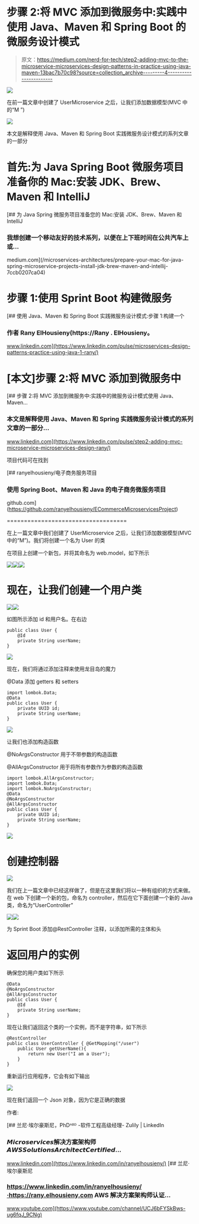 # 步骤 2:将 MVC 添加到微服务中:实践中使用 Java、Maven 和 Spring Boot 的微服务设计模式

> 原文：<https://medium.com/nerd-for-tech/step2-adding-mvc-to-the-microservice-microservices-design-patterns-in-practice-using-java-maven-13bac7b70c98?source=collection_archive---------4----------------------->

![](img/69e8e96359469153d71c09ce6883ed60.png)

在前一篇文章中创建了 UserMicroservice 之后，让我们添加数据模型(MVC 中的“M ”)

![](img/6cd149e04c981bad9b8e3f7e3160bd0e.png)

本文是解释使用 Java、Maven 和 Spring Boot 实践微服务设计模式的系列文章的一部分

# 首先:为 Java Spring Boot 微服务项目准备你的 Mac:安装 JDK、Brew、Maven 和 IntelliJ

[](/microservices-architectures/prepare-your-mac-for-java-spring-microservice-projects-install-jdk-brew-maven-and-intellij-7ccb0207ca04) [## 为 Java Spring 微服务项目准备您的 Mac:安装 JDK、Brew、Maven 和 IntelliJ

### 我想创建一个移动友好的技术系列，以便在上下班时间在公共汽车上或…

medium.com](/microservices-architectures/prepare-your-mac-for-java-spring-microservice-projects-install-jdk-brew-maven-and-intellij-7ccb0207ca04) 

# 步骤 1:使用 Sprint Boot 构建微服务

[](https://www.linkedin.com/pulse/microservices-design-patterns-practice-using-java-1-rany/) [## 使用 Java、Maven 和 Spring Boot 实践微服务设计模式:步骤 1:构建一个

### 作者 Rany ElHousieny(https://Rany . ElHousieny。

www.linkedin.com](https://www.linkedin.com/pulse/microservices-design-patterns-practice-using-java-1-rany/) 

# [本文]步骤 2:将 MVC 添加到微服务中

[](https://www.linkedin.com/pulse/step2-adding-mvc-microservice-microservices-design-rany/) [## 步骤 2:将 MVC 添加到微服务中:实践中的微服务设计模式使用 Java、Maven…

### 本文是解释使用 Java、Maven 和 Spring 实践微服务设计模式的系列文章的一部分…

www.linkedin.com](https://www.linkedin.com/pulse/step2-adding-mvc-microservice-microservices-design-rany/) 

项目代码可在找到

[](https://github.com/ranyelhousieny/ECommerceMicroservicesProject) [## ranyelhousieny/电子商务服务项目

### 使用 Spring Boot、Maven 和 Java 的电子商务微服务项目

github.com](https://github.com/ranyelhousieny/ECommerceMicroservicesProject) 

===================================

在上一篇文章中我们创建了 UserMicroservice 之后，让我们添加数据模型(MVC 中的“M”)。我们将创建一个名为 User 的类

在项目上创建一个新包，并将其命名为 web.model，如下所示

![](img/512e74524aa373c899358a07c584a1b0.png)![](img/3b82891889bf5faf5eae61a99f1a16eb.png)![](img/8bd2d01cbcc039837b1185de9ee504ab.png)

# 现在，让我们创建一个用户类

![](img/800fe3db8543f2f712a446ceb9570b32.png)![](img/12ebea4bdf508978bd83fab7ceef2c8b.png)

如图所示添加 id 和用户名。在右边

```
public class User {
    @Id
    private String userName;
}
```

![](img/cd5c9291a973a366d94468b5dd80d168.png)

现在，我们将通过添加注释来使用龙目岛的魔力

@Data 添加 getters 和 setters

```
import lombok.Data;
@Data
public class User {
    private UUID id;
    private String userName;
}
```

![](img/ca9429834855f96fb8e91d05557a8388.png)

让我们也添加构造函数

@NoArgsConstructor 用于不带参数的构造函数

@AllArgsConstructor 用于将所有参数作为参数的构造函数

```
import lombok.AllArgsConstructor;
import lombok.Data;
import lombok.NoArgsConstructor;
@Data
@NoArgsConstructor
@AllArgsConstructor
public class User {
    private UUID id;
    private String userName;
}
```

![](img/9e42a189b25859c4aaa6f69b76f5e5c3.png)

# 创建控制器

![](img/a22d3cf60061bdfd290d3f4b63bfa59c.png)

我们在上一篇文章中已经这样做了，但是在这里我们将以一种有组织的方式来做。在 web 下创建一个新的包，命名为 controller，然后在它下面创建一个新的 Java 类，命名为“UserController”

![](img/1923751f7a508859667950dd4106c9e7.png)![](img/3a19a86b6c5a29df30de3e5105f3337f.png)

为 Sprint Boot 添加@RestController 注释，以添加所需的主体和头

# 返回用户的实例

确保您的用户类如下所示

```
@Data
@NoArgsConstructor
@AllArgsConstructor
public class User {
    @Id
    private String userName;
}
```

现在让我们返回这个类的一个实例，而不是字符串，如下所示

```
@RestController
public class UserController { @GetMapping("/user")
    public User getUserName(){
        return new User("I am a User");
    }
}
```

重新运行应用程序，它会有如下输出

![](img/70fce0dfaac8f68c2bcaa56d0a9f9191.png)

现在我们返回一个 Json 对象，因为它是正确的数据

作者:

[](https://www.linkedin.com/in/ranyelhousieny/) [## 兰尼·埃尔豪斯尼，PhDᴬᴮᴰ -软件工程高级经理- Zulily | LinkedIn

### 𝙈𝙞𝙘𝙧𝙤𝙨𝙚𝙧𝙫𝙞𝙘𝙚𝙨解决方案架构师𝘼𝙒𝙎𝙎𝙤𝙡𝙪𝙩𝙞𝙤𝙣𝙨𝘼𝙧𝙘𝙝𝙞𝙩𝙚𝙘𝙩𝘾𝙚𝙧𝙩𝙞𝙛𝙞𝙚𝙙…

www.linkedin.com](https://www.linkedin.com/in/ranyelhousieny/) [](https://www.youtube.com/channel/UCJ6bFYSkBws-ug6fqJ_9CNg) [## 兰尼·埃尔豪斯尼

### https://www.linkedin.com/in/ranyelhousieny/·https://rany.elhousieny.com AWS 解决方案架构师认证…

www.youtube.com](https://www.youtube.com/channel/UCJ6bFYSkBws-ug6fqJ_9CNg)
